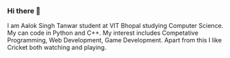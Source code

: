 ### Hi there 👋

I am Aalok Singh Tanwar student at VIT Bhopal studying Computer Science.
My can code in Python and C++.
My interest includes Competative Programming, Web Development, Game Development.
Apart from this I like Cricket both watching and playing.
